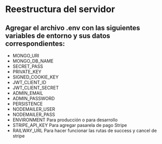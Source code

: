 # Reestructura del servidor

## Agregar el archivo .env con las siguientes variables de entorno y sus datos correspondientes: 
- MONGO_URI
- MONGO_DB_NAME
- SECRET_PASS
- PRIVATE_KEY
- SIGNED_COOKIE_KEY
- JWT_CLIENT_ID
- JWT_CLIENT_SECRET
- ADMIN_EMAIL
- ADMIN_PASSWORD
- PERSISTENCE
- NODEMAILER_USER
- NODEMAILER_PASS
- ENVIRONMENT Para producción o para desarrollo
- STRIPE_API_KEY Para agregar pasarela de pago Stripe
- RAILWAY_URL Para hacer funcionar las rutas de success y cancel de stripe
